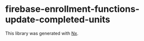 # firebase-enrollment-functions-update-completed-units

This library was generated with [Nx](https://nx.dev).
